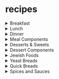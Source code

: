 # recipes

<details>
  <summary>Breakfast</summary>
  
## Breakfast

* [Biscuits](markdown/biscuits.md)
* [Blueberry Muffins](markdown/blueberry-muffins.md)
* [English Muffins (TODO)](markdown/english-muffins-TODO.md)
* [French Toast](markdown/french-toast.md)
* [Lemon Ricotta Pancakes (egg white leavening)](markdown/lemon-ricotta-pancakes.md)
* [Lemon Ricotta Pancakes (easy)](markdown/lemon-ricotta-pancakes-2.md)
* [Pancakes](markdown/pancakes.md)
* [Pancakes (Bon Apetit)](markdown/pancakes-bon-apetit.md)
</details>

<details>
  <summary>Lunch</summary>
  
## Lunch

* [Deviled Eggs](markdown/deviled-eggs.md)
* [Macaroni and Cheese (one pan)](markdown/macaroni-and-cheese-one-pan.md)
* [Salmon Patties](markdown/salmon-patties.md)
* [Tuna Noodle Casserole](markdown/tuna-noodle-casserole.md)
</details>

<details>
  <summary>Dinner</summary>
  
## Dinner

* [Beef Bulgogi Bowls](markdown/beef-bulgogi-bowls.md)
* [Braised Lamb Shanks](markdown/braised-lamb-shanks.md)
* [Butter Chicken (TODO)](markdown/butter-chicken-TODO.md)
* [Chicken Enchilada Skillet](markdown/chicken-enchilada-skillet.md)
* [Chicken Parmesan](markdown/chicken-parm.md)
* [Chicken Rice Casserole](markdown/chicken-rice-casserole.md)
* [Chili](markdown/chili.md)
* [Coconut Shrimp + Dipping Sauce](markdown/coconut-shrimp.md)
* [Ground Beef Stroganoff](markdown/ground-beef-stroganoff.md)
* [Lobster Mac and Cheese](markdown/lobster-mac-and-cheese.md)
* [Shepherd's Pie](markdown/shepherds-pie.md)
* [Sloppy Joes](markdown/sloppy-joes.md)
* [Spiced Beef Wraps](markdown/spiced-beef-wraps.md)
* [Turkey Burgers](markdown/turkey-burgers.md)
* [Turkey Meatballs in Tomato Sauce (TODO)](markdown/turkey-meatballs-in-tomato-sauce-TODO.md)
</details>

<details>
  <summary>Meal Components</summary>

## Meal Components
  
* [BBQ Chicken](markdown/bbq-chicken.md)
* Eggplant (TODO)
* Zucchini (TODO)
</details>

<details>
  <summary>Desserts & Sweets</summary>

## Desserts & Sweets

* [Apple Cake (TODO)](markdown/apple-cake-TODO.md)
* [Brownies (TODO)](markdown/brownies-TODO.md)
* [Carrot Cake (TODO)](markdown/carrot-cake-TODO.md)
* [Chocolate Chip Cookies](markdown/chocolate-chip-cookies.md)
* [Coffee Cake (TODO)](markdown/coffee-cake-TODO.md)
* [Devil's Food Cupcakes](markdown/devils-food-cupcakes.md)
* [Donuts (TODO)](markdown/donuts-TODO.md)
* [Flourless Chocolate Cake](markdown/flourless-chocolate-cake.md)
* [Ice Cream (TODO)](markdown/ice-cream-TODO.md)
* [Lemon Bars](markdown/lemon-bars.md)
* [Lemon Cake with Vanilla Bean Frosting](markdown/lemon-cake-vanilla-frosting.md)
* [Lemon Meringue Pie (TODO)](markdown/lemon-meringue-pie-TODO.md)
* [Orange Marmalade (TODO)](markdown/orange-marmalade-TODO.md)
* [Peanut Butter Cookies](markdown/peanut-butter-cookies.md)
* [Pumpkin Pie](markdown/pumpkin-pie.md)
* [Scones (TODO)](markdown/scones-TODO.md)
* [Strawberry Cake](markdown/strawberry-cake.md)
* [Strawberry Pie](markdown/strawberry-pie.md)
* [Sugar Cookies](markdown/sugar-cookies.md)
* [Vanilla Cake](markdown/vanilla-cake.md)
* [Yellow Cake](markdown/yellow-cake.md)
</details>

<details>
  <summary>Dessert Components</summary>

## Dessert Components

* [Chocolate Ganache](markdown/chocolate-ganache.md)
* [Cupcake Frosting](markdown/cupcake-frosting.md)
* [Mocha Whipped Cream](markdown/mocha-whipped-cream.md)
* [Old Fashioned Pie Crust](markdown/old-fashioned-pie-crust.md)
* [Pie Crust (TODO)](markdown/pie-crust-TODO.md)
* [Raspberry Filling](markdown/raspberry-filling.md)
* [Whipped Cream](markdown/whipped-cream.md)
</details>

<details>
  <summary>Jewish Foods</summary>

## Jewish Foods

* [Charoset](markdown/charoset.md)
* [Latkes (TODO)](latkes-TODO.md)
* [Hamentaschen](markdown/hamentaschen.md)
</details>

<details>
  <summary>Yeast Breads</summary>

## Yeast Breads

* [Challah](markdown/challah.md)
</details>

<details>
  <summary>Quick Breads</summary>

## Quick Breads

* [Banana Bread](markdown/banana-bread.md)
* [Buttermilk Quick Bread (with variations)](markdown/buttermilk-quick-bread.md)
* [Cranberry Nut Bread](markdown/cranberry-nut-bread.md)
* [Sour Cream Pound Cake](markdown/sour-cream-pound-cake.md)
* [Zucchini Bread](markdown/zucchini-bread.md)
</details>

<details>
  <summary>Spices and Sauces</summary>

## Spices and Sauces

* [2-Minute Hollandaise](markdown/hollandaise.md)
* [Taco Seasoning](markdown/taco-seasoning.md)
* [Za'atar Spice](markdown/zaatar-spice.md)
</details>
